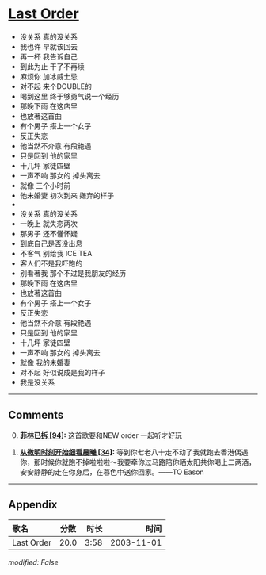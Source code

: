 # [Last Order](https://music.163.com/song?id=66638)

* 没关系 真的没关系
* 我也许 早就该回去
* 再一杯 我告诉自己
* 到此为止 干了不再续
* 麻烦你 加冰威士忌
* 对不起 来个DOUBLE的
* 喝到这里 终于够勇气说一个经历
* 那晚下雨 在这店里
* 也放著这首曲
* 有个男子 搭上一个女子
* 反正失恋
* 他当然不介意 有段艳遇
* 只是回到 他的家里
* 十几坪 家徒四壁
* 一声不响 那女的 掉头离去
* 就像 三个小时前
* 他未婚妻 初次到来 嫌弃的样子
* 
* 没关系 真的没关系
* 一晚上 就失恋两次
* 那男子 还不懂怀疑
* 到底自己是否没出息
* 不客气 别给我 ICE TEA
* 客人们不是我吓跑的
* 别看著我 那个不过是我朋友的经历
* 那晚下雨 在这店里
* 也放著这首曲
* 有个男子 搭上一个女子
* 反正失恋
* 他当然不介意 有段艳遇
* 只是回到 他的家里
* 十几坪 家徒四壁
* 一声不响 那女的 掉头离去
* 就像 我的未婚妻
* 对不起 好似说成是我的样子
* 我是没关系


---

## Comments
0. **[菲林已拆 \[94\]](https://music.163.com/#/user/home?id=51474849):** 这首歌要和NEW order 一起听才好玩

1. **[从微明时刻开始细看晨曦 \[34\]](https://music.163.com/#/user/home?id=302892802):** 等到你七老八十走不动了我就跑去香港偶遇你，那时候你就跑不掉啦啦啦～我要牵你过马路陪你晒太阳共你喝上二两酒，安安静静的走在你身后，在暮色中送你回家。——TO Eason



---

## Appendix

|歌名|分数|时长|时间|
|:---|:---:|---:|---:|
|Last Order|20.0|3:58|2003-11-01

*modified: False*